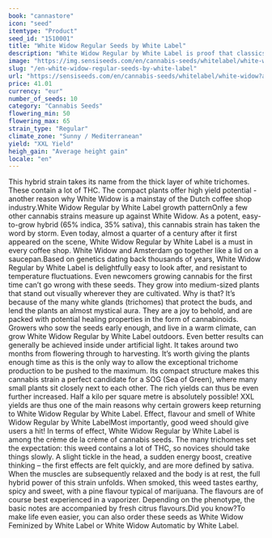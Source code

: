 ```yaml
---
book: "cannastore"
icon: "seed"
itemtype: "Product"
seed_id: "1510001"
title: "White Widow Regular Seeds by White Label"
description: "White Widow Regular by White Label is proof that classics never go out of fashion. Thumbs up for high THC content, XXL harvests and a robust nature."
image: "https://img.sensiseeds.com/en/cannabis-seeds/whitelabel/white-widow-image.png"
slug: "/en-white-widow-regular-seeds-by-white-label"
url: "https://sensiseeds.com/en/cannabis-seeds/whitelabel/white-widow?a_aid=cannastore"
price: 41.01
currency: "eur"
number_of_seeds: 10
category: "Cannabis Seeds"
flowering_min: 50
flowering_max: 65
strain_type: "Regular"
climate_zone: "Sunny / Mediterranean"
yield: "XXL Yield"
heigh_gain: "Average height gain"
locale: "en"
---
```

This hybrid strain takes its name from the thick layer of white trichomes. These contain a lot of THC. The compact plants offer high yield potential - another reason why White Widow is a mainstay of the Dutch coffee shop industry.White Widow Regular by White Label growth patternOnly a few other cannabis strains measure up against White Widow. As a potent, easy-to-grow hybrid (65% indica, 35% sativa), this cannabis strain has taken the word by storm. Even today, almost a quarter of a century after it first appeared on the scene, White Widow Regular by White Label is a must in every coffee shop. White Widow and Amsterdam go together like a lid on a saucepan.Based on genetics dating back thousands of years, White Widow Regular by White Label is delightfully easy to look after, and resistant to temperature fluctuations. Even newcomers growing cannabis for the first time can’t go wrong with these seeds. They grow into medium-sized plants that stand out visually wherever they are cultivated. Why is that? It’s because of the many white glands (trichomes) that protect the buds, and lend the plants an almost mystical aura. They are a joy to behold, and are packed with potential healing properties in the form of cannabinoids. Growers who sow the seeds early enough, and live in a warm climate, can grow White Widow Regular by White Label outdoors. Even better results can generally be achieved inside under artificial light. It takes around two months from flowering through to harvesting. It’s worth giving the plants enough time as this is the only way to allow the exceptional trichome production to be pushed to the maximum. Its compact structure makes this cannabis strain a perfect candidate for a SOG (Sea of Green), where many small plants sit closely next to each other. The rich yields can thus be even further increased. Half a kilo per square metre is absolutely possible! XXL yields are thus one of the main reasons why certain growers keep returning to White Widow Regular by White Label. Effect, flavour and smell of White Widow Regular by White LabelMost importantly, good weed should give users a hit! In terms of effect, White Widow Regular by White Label is among the crème de la crème of cannabis seeds. The many trichomes set the expectation: this weed contains a lot of THC, so novices should take things slowly. A slight tickle in the head, a sudden energy boost, creative thinking – the first effects are felt quickly, and are more defined by sativa. When the muscles are subsequently relaxed and the body is at rest, the full hybrid power of this strain unfolds. When smoked, this weed tastes earthy, spicy and sweet, with a pine flavour typical of marijuana. The flavours are of course best experienced in a vaporizer. Depending on the phenotype, the basic notes are accompanied by fresh citrus flavours.Did you know?To make life even easier, you can also order these seeds as White Widow Feminized by White Label or White Widow Automatic by White Label.
